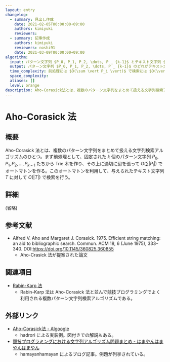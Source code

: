 ```yaml
---
layout: entry
changelog:
  - summary: 見出し作成
    date: 2021-02-05T00:00:00+09:00
    authors: kimiyuki
    reviewers:
  - summary: 記事作成
    authors: kimiyuki
    reviewers: noshi91
    date: 2021-03-09T00:00:00+09:00
algorithm:
  input: パターン文字列 $P_0, P_1, P_2, \dots, P _ {k-1}$ とテキスト文字列 $T$
  output: パターン文字列 $P_0, P_1, P_2, \dots, P _ {k-1}$ のどれがテキスト文字列 $T$ に含まれるか。含まれるならその位置も求める。
  time_complexity: 前処理には $O(\sum \vert P_i \vert)$ で検索には $O(\vert T \vert)$
  space_complexity:
  aliases: []
  level: orange
description: Aho-Corasick法とは、複数のパターン文字列をまとめて扱える文字列検索アルゴリズムのひとつ。まず前処理として、固定された $k$ 個のパターン文字列 $P_0, P_1, P_2, \dots, P _ {k-1}$ たちから Trie 木を作り、その上に適切に辺を張って $O(\sum \vert P_i \vert)$ でオートマトンを作る。このオートマトンを利用して、与えられたテキスト文字列 $T$ に対して $O(\vert T \vert)$ で検索を行う。
---
```


# Aho-Corasick 法

## 概要

Aho-Corasick 法とは、複数のパターン文字列をまとめて扱える文字列検索アルゴリズムのひとつ。まず前処理として、固定された $k$ 個のパターン文字列 $P_0, P_1, P_2, \dots, P _ {k-1}$ たちから Trie 木を作り、その上に適切に辺を張って $O(\sum \vert P_i \vert)$ でオートマトンを作る。このオートマトンを利用して、与えられたテキスト文字列 $T$ に対して $O(\vert T \vert)$ で検索を行う。

## 詳細

(省略)

## 参考文献

-   Alfred V. Aho and Margaret J. Corasick. 1975. Efficient string matching: an aid to bibliographic search. Commun. ACM 18, 6 (June 1975), 333–340. DOI:<https://doi.org/10.1145/360825.360855>
    -   Aho-Crasick 法が提案された論文

## 関連項目

-   [Rabin-Karp 法](/rabin-karp)
    -   Rabin-Karp 法は Aho-Corasick 法と並んで競技プログラミングでよく利用される複数パターン文字列検索アルゴリズムである。

## 外部リンク

-   [Aho-Corasick法 - Algoogle](http://algoogle.hadrori.jp/algorithm/aho-corasick.html)
    -   <a class="handle">hadrori</a> による実装例。図付きでの解説もある。
-   [競技プログラミングにおける文字列アルゴリズム問題まとめ - はまやんはまやんはまやん](https://www.hamayanhamayan.com/entry/2017/03/25/005452)
    -   <a class="handle">hamayanhamayan</a> によるブログ記事。例題が列挙されている。
